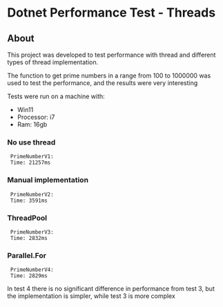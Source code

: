 # Dotnet Performance Test - Threads

## About

This project was developed to test performance with thread and different types of thread implementation.

The function to get prime numbers in a range from 100 to 1000000 was used to test the performance, and the results were very interesting

Tests were run on a machine with:

- Win11
- Processor: i7
- Ram: 16gb

### No use thread

```
 PrimeNumberV1:
 Time: 21257ms
```

### Manual implementation

```
 PrimeNumberV2:
 Time: 3591ms
```

### ThreadPool

```
 PrimeNumberV3:
 Time: 2832ms
```

### Parallel.For

```
 PrimeNumberV4:
 Time: 2829ms
```

In test 4 there is no significant difference in performance from test 3, but the implementation is simpler, while test 3 is more complex
